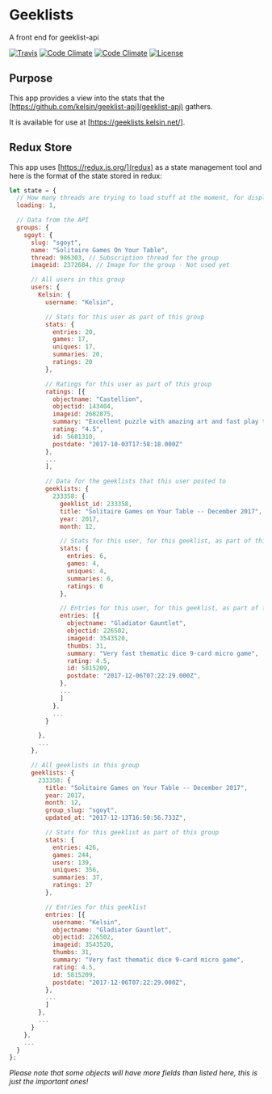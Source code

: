 # Geeklists
A front end for geeklist-api

[![Travis](https://img.shields.io/travis/kelsin/geeklists.svg)](https://travis-ci.org/kelsin/geeklists)
[![Code Climate](https://img.shields.io/codeclimate/coverage/github/kelsin/geeklists.svg)](https://codeclimate.com/github/kelsin/geeklists)
[![Code Climate](https://img.shields.io/codeclimate/maintainability/kelsin/geeklists.svg)](https://codeclimate.com/github/kelsin/geeklists)
[![License](https://img.shields.io/badge/license-MIT-brightgreen.svg)](https://choosealicense.com/licenses/mit/)

## Purpose

This app provides a view into the stats that the
[https://github.com/kelsin/geeklist-api](geeklist-api) gathers.

It is available for use at [https://geeklists.kelsin.net/].

## Redux Store

This app uses [https://redux.js.org/](redux) as a state management tool and here
is the format of the state stored in redux:

```js
let state = {
  // How many threads are trying to load stuff at the moment, for display purposes
  loading: 1,

  // Data from the API
  groups: {
    sgoyt: {
      slug: "sgoyt",
      name: "Solitaire Games On Your Table",
      thread: 986303, // Subscription thread for the group
      imageid: 2372684, // Image for the group - Not used yet

      // All users in this group
      users: {
        Kelsin: {
          username: "Kelsin",

          // Stats for this user as part of this group
          stats: {
            entries: 20,
            games: 17,
            uniques: 17,
            summaries: 20,
            ratings: 20
          },

          // Ratings for this user as part of this group
          ratings: [{
            objectname: "Castellion",
            objectid: 143404,
            imageid: 2682875,
            summary: "Excellent puzzle with amazing art and fast play time!",
            rating: "4.5",
            id: 5681310,
            postdate: "2017-10-03T17:58:18.000Z"
          },
          ...
          ],

          // Data for the geeklists that this user posted to
          geeklists: {
            233358: {
              geeklist_id: 233358,
              title: "Solitaire Games on Your Table -- December 2017",
              year: 2017,
              month: 12,

              // Stats for this user, for this geeklist, as part of this group
              stats: {
                entries: 6,
                games: 4,
                uniques: 4,
                summaries: 6,
                ratings: 6
              },

              // Entries for this user, for this geeklist, as part of this group
              entries: [{
                objectname: "Gladiator Gauntlet",
                objectid: 226502,
                imageid: 3543520,
                thumbs: 31,
                summary: "Very fast thematic dice 9-card micro game",
                rating: 4.5,
                id: 5815209,
                postdate: "2017-12-06T07:22:29.000Z",
              },
              ...
              ]
            },
            ...
          }

        },
        ...
      },

      // All geeklists in this group
      geeklists: {
        233358: {
          title: "Solitaire Games on Your Table -- December 2017",
          year: 2017,
          month: 12,
          group_slug: "sgoyt",
          updated_at: "2017-12-13T16:50:56.733Z",

          // Stats for this geeklist as part of this group
          stats: {
            entries: 426,
            games: 244,
            users: 139,
            uniques: 356,
            summaries: 37,
            ratings: 27
          },

          // Entries for this geeklist
          entries: [{
            username: "Kelsin",
            objectname: "Gladiator Gauntlet",
            objectid: 226502,
            imageid: 3543520,
            thumbs: 31,
            summary: "Very fast thematic dice 9-card micro game",
            rating: 4.5,
            id: 5815209,
            postdate: "2017-12-06T07:22:29.000Z",
          },
          ...
          ]
        },
        ...
      }
    },
    ...
  }
};
```

_Please note that some objects will have more fields than listed here, this is
just the important ones!_
